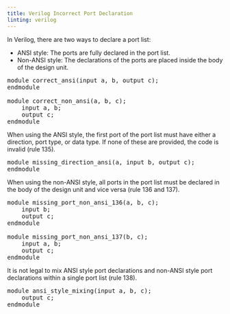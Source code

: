 ```yaml
---
title: Verilog Incorrect Port Declaration
linting: verilog
---
```


In Verilog, there are two ways to declare a port list:
- ANSI style: The ports are fully declared in the port list.
- Non-ANSI style: The declarations of the ports are placed inside the body of the design unit.

<pre>
module correct_ansi(<span class="goodcode">input a</span>, b, output c);
endmodule

module correct_non_ansi(a, b, c);
    input a, b;
    output c;
endmodule
</pre>

When using the ANSI style, the first port of the port list must have either a direction, port type, or data type. If none of these are provided, the code is invalid (rule 135). 

<pre>
module missing_direction_ansi(<span class="error">a</span>, input b, output c);
endmodule
</pre>

When using the non-ANSI style, all ports in the port list must be declared in the body of the design unit and vice versa (rule 136 and 137).  

<pre>
module missing_port_non_ansi_136(<span class="error">a</span>, b, c);
    input b;
    output c;
endmodule

module missing_port_non_ansi_137(b, c);
    input <span class="error">a</span>, b;
    output c;
endmodule
</pre>

It is not legal to mix ANSI style port declarations and non-ANSI style port declarations within a single port list (rule 138).

<pre>
module ansi_style_mixing(input a, b, c);
    output <span class="error">c</span>;
endmodule
</pre>

<!-- Not configurable -->